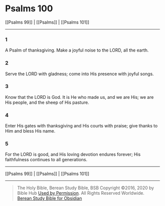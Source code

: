 # Psalms 100

[[Psalms 99]] | [[Psalms]] | [[Psalms 101]]

---

### 1
A Psalm of thanksgiving. Make a joyful noise to the LORD, all the earth.

### 2
Serve the LORD with gladness; come into His presence with joyful songs.

### 3
Know that the LORD is God. It is He who made us, and we are His; we are His people, and the sheep of His pasture.

### 4
Enter His gates with thanksgiving and His courts with praise; give thanks to Him and bless His name.

### 5
For the LORD is good, and His loving devotion endures forever; His faithfulness continues to all generations.

---

[[Psalms 99]] | [[Psalms]] | [[Psalms 101]]

---

> The Holy Bible, Berean Study Bible, BSB
> Copyright &copy;2016, 2020 by Bible Hub
> [Used by Permission](https://berean.bible/terms.htm). All Rights Reserved Worldwide.
> [Berean Study Bible for Obsidian](https://github.com/gapmiss/berean-study-bible-for-obsidian)

